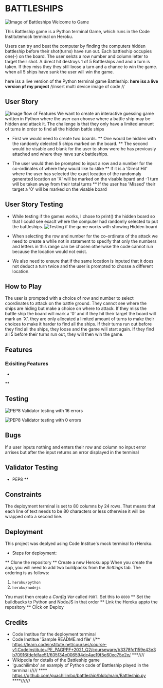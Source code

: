 # BATTLESHIPS

![Image of Battleships Welcome to Game](./assets/images/welcom-to-battleships.jpg)

This Battleship game is a Python terminal Game, which runs in the Code Institutemock terminal on Heroku.

Users can try and beat the computer by finding the computers hidden battleship before their shot(turns) have run out.
Each battleship occupies one(-) on the board. The user selcts a row number and column letter to target their shot.
A direct hit destroys 1 of 5 Battleships and and a turn is taken. If they miss they they still loose a turn and a chance to win the game.
when all 5 ships have sunk the user will win the game.

here iss a live version of the Python terminal game Battleship: **here iss a live version pf my project**
//insert multi device image of code //

## User Story
![Image flow of Features](./assets/images/user-story-flow.jpg)
We want to create an interactive guessing game written in Python where the user can choose where a battle ship may be hidden and attack it.
The challenge is that they only have a limited amount of turns in order to find all the hidden battle ships
* First we would need to create two boards. 
** One would be hidden with the randomly delected 5 ships marked on the board.
** The second would be visable and blank for the user to show were he has previously attached and where they have sunk battleships.

* The user would then be prompted to input a row and a number for the co-ordinates of where they would like to stike
** If it is a 'Direct Hit' where the user has selected the exact location of the randomaly generated location an 'X' will be marked on the visable bpard and -1 turn will be taken away from their total turns
** If the user has 'Missed' their target a '0' will be marked on the visable board 

## User Story Testing
* While testing if the games works, I chose to print() the hidden board so that I could see exaclt where the computer had randomly selected to put the battleships.
![Testing if the game works with showing Hidden board](./assets/images/test-game-show-hidden.jpg)

* When selecting the row and number for the co-ordinate of the attack we need to create a while not in statement to specify that only the numbers and letters in this range can be chosen otherwise the code cannot run because the location would not exist. 
* We also need to ensure that if the same location is inputed that it does not deduct a turn twice and the user is prompted to chosse a different location.
## How to Play
The user is prompted with a choice of row and number to select coordinates to attack on the battle ground.
They cannot see where the ships are hiding but make a choice on where to attack. 
If they miss the battle ship the board will mark a '0' and if they hit their target the board will mark an 'X'.
they are only allocated a limited amount of turns to make their choices to make it harder to find all the ships.
If their turns run out before they find all the ships, they loose and the game will start again.
If they find all 5 before their turns run out, they will then win the game.
## Features
### Exisiting Features
* 
** 

## Testing
![PEP8 Validator testing with 16 errors](./assets/images/PEP8-results-16.jpg)


![PEP8 Validator testing with 0 errors](./assets/images/PEP8-results-0.jpg)


## Bugs
If a user inputs nothing and enters their row and column no input error arrises but after the input returns an error displayed in the terminal

## Validator Testing
* PEP8
**

## Constraints

The deployment terminal is set to 80 columns by 24 rows. That means that each line of text needs to be 80 characters or less otherwise it will be wrapped onto a second line.

## Deployment
This project was deplyed using Code Institue's mock terminal fo rHeroku.

* Steps for deployment:

** Clone the repository 
** Create a new Heroku app
When you create the app, you will need to add two buildpacks from the _Settings_ tab. The ordering is as follows:

1. `heroku/python`
2. `heroku/nodejs`

You must then create a _Config Var_ called `PORT`. Set this to `8000`
** Set the buildbacks to Python and NodeJS in that order
** Link the Heroku appto the repository
** Click on Deploy

## Credits 
* Code Institue for the deployment terminal
* Code Institue 'Sample README.md file' 
//**  https://learn.codeinstitute.net/courses/course-v1:CodeInstitute+PE_PAGPPF+2021_Q2/courseware/b3378fc1159e43e3b70916fdefdfae51/605f34e006594dc4ae19f5e60ec75e2e/ ***////
* Wikipedia for details of the Battleship game
* 'guachilimbo' an examply of Python code of Battleship played in the terminal
///// **** https://github.com/guachilimbo/battleship/blob/main/Battleship.py   ****//////


